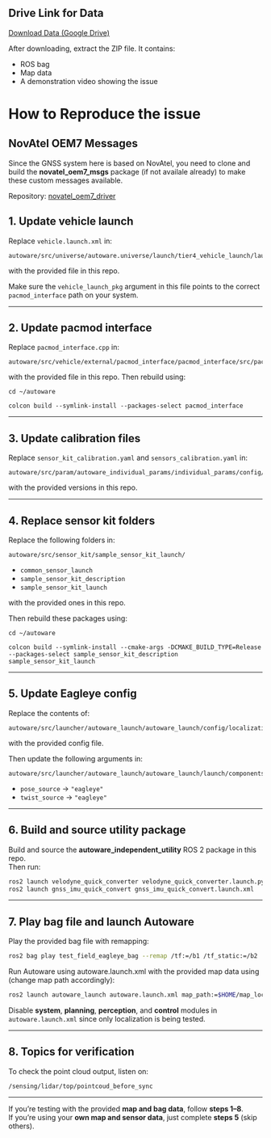 ## Drive Link for Data
[Download Data (Google Drive)](https://drive.google.com/file/d/1O_A29byAwOdklaBuVPmSqvipU-cOxMCh/view?usp=sharing)

After downloading, extract the ZIP file. It contains:
- ROS bag  
- Map data  
- A demonstration video showing the issue  

# How to Reproduce the issue

## NovAtel OEM7 Messages

Since the GNSS system here is based on NovAtel, you need to clone and build the **novatel_oem7_msgs** package (if not availale already) to make these custom messages available.

Repository: [novatel_oem7_driver](https://github.com/novatel/novatel_oem7_driver/tree/master/src)

## 1. Update vehicle launch
Replace `vehicle.launch.xml` in:  
```
autoware/src/universe/autoware.universe/launch/tier4_vehicle_launch/launch/vehicle.launch.xml
```
with the provided file in this repo.

Make sure the `vehicle_launch_pkg` argument in this file points to the correct `pacmod_interface` path on your system.

---

## 2. Update pacmod interface
Replace `pacmod_interface.cpp` in:  
```
autoware/src/vehicle/external/pacmod_interface/pacmod_interface/src/pacmod_interface/
```  
with the provided file in this repo.
Then rebuild using:
```
cd ~/autoware

colcon build --symlink-install --packages-select pacmod_interface
```
---

## 3. Update calibration files
Replace `sensor_kit_calibration.yaml` and `sensors_calibration.yaml` in:  
```
autoware/src/param/autoware_individual_params/individual_params/config/default/sample_sensor_kit/
```  
with the provided versions in this repo.

---

## 4. Replace sensor kit folders
Replace the following folders in:  
```
autoware/src/sensor_kit/sample_sensor_kit_launch/
```  
- `common_sensor_launch`  
- `sample_sensor_kit_description`  
- `sample_sensor_kit_launch`  

with the provided ones in this repo.  

Then rebuild these packages using:
```
cd ~/autoware

colcon build --symlink-install --cmake-args -DCMAKE_BUILD_TYPE=Release --packages-select sample_sensor_kit_description sample_sensor_kit_launch
```

---

## 5. Update Eagleye config
Replace the contents of:  
```
autoware/src/launcher/autoware_launch/autoware_launch/config/localization/eagleye_config.param.yaml
```  
with the provided config file.  

Then update the following arguments in:  
```
autoware/src/launcher/autoware_launch/autoware_launch/launch/components/tier4_localization_component.launch.xml
```  
- `pose_source` → `"eagleye"`  
- `twist_source` → `"eagleye"`

---

## 6. Build and source utility package
Build and source the **autoware_independent_utility** ROS 2 package in this repo.  
Then run:
```bash
ros2 launch velodyne_quick_converter velodyne_quick_converter.launch.py
ros2 launch gnss_imu_quick_convert gnss_imu_quick_convert.launch.xml
```

---

## 7. Play bag file and launch Autoware
Play the provided bag file with remapping:
```bash
ros2 bag play test_field_eagleye_bag --remap /tf:=/b1 /tf_static:=/b2
```

Run Autoware using autoware.launch.xml with the provided map data using (change map path accordingly):
```bash
ros2 launch autoware_launch autoware.launch.xml map_path:=$HOME/map_location/test_field_map_latest vehicle_model:=sample_vehicle sensor_model:=sample_sensor_kit
```
Disable **system**, **planning**, **perception**, and **control** modules in `autoware.launch.xml` since only localization is being tested.

---

## 8. Topics for verification
To check the point cloud output, listen on:  
```
/sensing/lidar/top/pointcoud_before_sync
```

---

If you’re testing with the provided **map and bag data**, follow **steps 1–8**.  
If you’re using your **own map and sensor data**, just complete **steps 5** (skip others).
